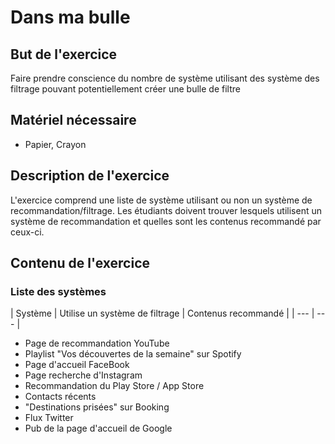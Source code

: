 
# Dans ma bulle

## But de l'exercice

Faire prendre conscience du nombre de système utilisant des système des filtrage pouvant potentiellement créer une bulle de filtre

## Matériel nécessaire

-   Papier, Crayon

## Description de l'exercice

L'exercice comprend une liste de système utilisant ou non un système de recommandation/filtrage. Les étudiants doivent trouver lesquels utilisent un système de recommandation et quelles sont les contenus recommandé par ceux-ci.

## Contenu de l'exercice
### Liste des systèmes
| Système | Utilise un système de filtrage | Contenus recommandé |
| --- | --- | 
- Page de recommandation YouTube
- Playlist "Vos découvertes de la semaine" sur Spotify
- Page d'accueil FaceBook
- Page recherche d'Instagram
- Recommandation du Play Store / App Store
- Contacts récents
- "Destinations prisées" sur Booking
- Flux Twitter
- Pub de la page d'accueil de Google

<!--stackedit_data:
eyJoaXN0b3J5IjpbMTgyNTI0Mjc1LDE3MDQ4ODIxOTldfQ==
-->